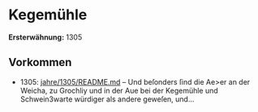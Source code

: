# Kegemühle

**Ersterwähnung:** 1305

## Vorkommen
- 1305: [jahre/1305/README.md](../jahre/1305/README.md) – Und beſonders ſind die Ae>er an der
Weicha, zu Grochliy und in der Aue bei der Kegemühle
und Schwein3warte würdiger als andere geweſen, und...
